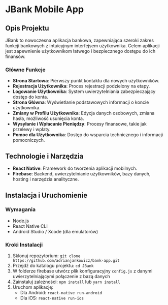 # JBank Mobile App

## Opis Projektu
JBank to nowoczesna aplikacja bankowa, zapewniająca szeroki zakres funkcji bankowych z intuicyjnym interfejsem użytkownika. Celem aplikacji jest zapewnienie użytkownikom łatwego i bezpiecznego dostępu do ich finansów.

### Główne Funkcje
- **Strona Startowa**: Pierwszy punkt kontaktu dla nowych użytkowników.
- **Rejestracja Użytkownika**: Proces rejestracji podzielony na etapy.
- **Logowanie Użytkownika**: System uwierzytelniania zabezpieczający dostęp do konta.
- **Strona Główna**: Wyświetlanie podstawowych informacji o koncie użytkownika.
- **Zmiany w Profilu Użytkownika**: Edycja danych osobowych, zmiana hasła, możliwość usunięcia konta.
- **Wysyłanie i Wpłacanie Pieniędzy**: Procesy finansowe, takie jak przelewy i wpłaty.
- **Pomoc dla Użytkownika**: Dostęp do wsparcia technicznego i informacji pomocniczych.

## Technologie i Narzędzia
- **React Native**: Framework do tworzenia aplikacji mobilnych.
- **Firebase**: Backend, uwierzytelnianie użytkowników, bazy danych, hosting i narzędzia analityczne.

## Instalacja i Uruchomienie

### Wymagania
- Node.js
- React Native CLI
- Android Studio / Xcode (dla emulatorów)

### Kroki Instalacji
1. Sklonuj repozytorium: `git clone https://github.com/adrianjankowicz/bank-app.git`
2. Przejdź do katalogu projektu: `cd JBank`
3. W folderze firebase utwórz plik konfiguracyjny `config.js` z danymi uwierzytelniającymi połączenie z bazą danych
4. Zainstaluj zależności: `npm install` lub `yarn install`
5. Uruchom aplikację:
   - Dla Android: `react-native run-android`
   - Dla iOS: `react-native run-ios`
  
